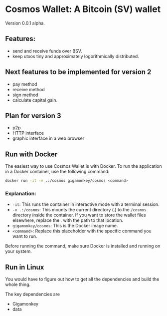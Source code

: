 # Cosmos Wallet: A Bitcoin (SV) wallet

Version 0.0.1 alpha.

## Features:

* send and receive funds over BSV.
* keep utxos tiny and approximately logorithmically distributed.

## Next features to be implemented for version 2

* pay method
* receive method
* sign method
* calculate capital gain.

## Plan for version 3

* p2p
* HTTP interface
* graphic interface in a web browser

## Run with Docker

The easiest way to use Cosmos Wallet is with Docker.
To run the application in a Docker container, use the following command:

```bash
docker run -it -v .:/cosmos gigamonkey/cosmos <command>
```

### Explanation:

- `-it`: This runs the container in interactive mode with a terminal session.
- `-v .:/cosmos`: This mounts the current directory (.) to the `/cosmos` directory inside the container. If you want to store the wallet files elsewhere, replace the . with the path to that location.
- `gigamonkey/cosmos`: This is the Docker image name. 
- `<command>`: Replace this placeholder with the specific command you want to run.

Before running the command, make sure Docker is installed and running on your system.

## Run in Linux

You would have to figure out how to get all the dependencies and build the whole thing.

The key dependencies are
 * Gigamonkey
 * data
